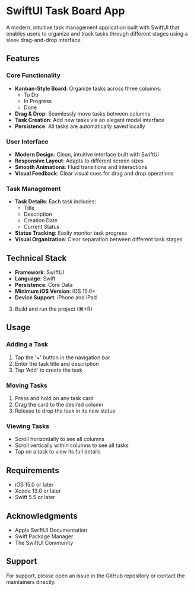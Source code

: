 # SwiftUI Task Board App

A modern, intuitive task management application built with SwiftUI that enables users to organize and track tasks through different stages using a sleek drag-and-drop interface.

## Features

### Core Functionality
- **Kanban-Style Board**: Organize tasks across three columns:
  - To Do
  - In Progress
  - Done
- **Drag & Drop**: Seamlessly move tasks between columns
- **Task Creation**: Add new tasks via an elegant modal interface
- **Persistence**: All tasks are automatically saved locally

### User Interface
- **Modern Design**: Clean, intuitive interface built with SwiftUI
- **Responsive Layout**: Adapts to different screen sizes
- **Smooth Animations**: Fluid transitions and interactions
- **Visual Feedback**: Clear visual cues for drag and drop operations

### Task Management
- **Task Details**: Each task includes:
  - Title
  - Description
  - Creation Date
  - Current Status
- **Status Tracking**: Easily monitor task progress
- **Visual Organization**: Clear separation between different task stages

## Technical Stack

- **Framework**: SwiftUI
- **Language**: Swift
- **Persistence**: Core Data
- **Minimum iOS Version**: iOS 15.0+
- **Device Support**: iPhone and iPad



3. Build and run the project (⌘+R)

## Usage

### Adding a Task
1. Tap the '+' button in the navigation bar
2. Enter the task title and description
3. Tap 'Add' to create the task

### Moving Tasks
1. Press and hold on any task card
2. Drag the card to the desired column
3. Release to drop the task in its new status

### Viewing Tasks
- Scroll horizontally to see all columns
- Scroll vertically within columns to see all tasks
- Tap on a task to view its full details



## Requirements

- iOS 15.0 or later
- Xcode 13.0 or later
- Swift 5.5 or later



## Acknowledgments

- Apple SwiftUI Documentation
- Swift Package Manager
- The SwiftUI Community

## Support

For support, please open an issue in the GitHub repository or contact the maintainers directly.
